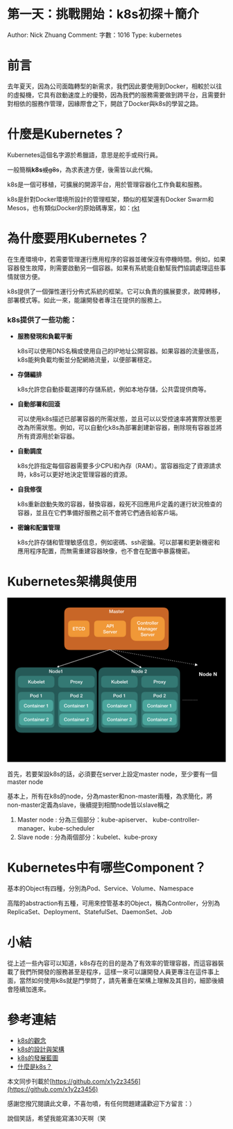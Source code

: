 # 第一天：挑戰開始：k8s初探＋簡介

Author: Nick Zhuang
Comment: 字數：1016
Type: kubernetes

# 前言

去年夏天，因為公司面臨轉型的新需求，我們因此要使用到Docker，相較於以往的虛擬機，它具有啟動速度上的優勢，因為我們的服務需要做到跨平台，且需要針對相依的服務作管理，因緣際會之下，開啟了Docker與k8s的學習之路。

# 什麼是Kubernetes？

Kubernetes這個名字源於希臘語，意思是舵手或飛行員。

一般簡稱**k8s**~~或g8s~~，為求表達方便，後需皆以此代稱。

k8s是一個可移植，可擴展的開源平台，用於管理容器化工作負載和服務。

k8s是針對Docker環境所設計的管理框架，類似的框架還有Docker Swarm和Mesos，也有類似Docker的原始碼專案，如：[rkt](https://coreos.com/rkt/docs/latest/rkt-vs-other-projects.html)

# 為什麼要用Kubernetes？

在生產環境中，若需要管理運行應用程序的容器並確保沒有停機時間。例如，如果容器發生故障，則需要啟動另一個容器。如果有系統能自動幫我們協調處理這些事情就很方便。

k8s提供了一個彈性運行分佈式系統的框架。它可以負責的擴展要求，故障轉移，部署模式等。如此一來，能讓開發者專注在提供的服務上。

### k8s提供了一些功能：

- **服務發現和負載平衡**

    k8s可以使用DNS名稱或使用自己的IP地址公開容器。如果容器的流量很高，k8s能夠負載均衡並分配網絡流量，以便部署穩定。

- **存儲編排**

    k8s允許您自動掛載選擇的存儲系統，例如本地存儲，公共雲提供商等。

- **自動部署和回滾**

    可以使用k8s描述已部署容器的所需狀態，並且可以以受控速率將實際狀態更改為所需狀態。例如，可以自動化k8s為部署創建新容器，刪除現有容器並將所有資源用於新容器。

- **自動調度**

    k8s允許指定每個容器需要多少CPU和內存（RAM）。當容器指定了資源請求時，k8s可以更好地決定管理容器的資源。

- **自我修復**

    k8s重新啟動失敗的容器，替換容器，殺死不回應用戶定義的運行狀況檢查的容器，並且在它們準備好服務之前不會將它們通告給客戶端。

- **密鑰和配置管理**

    k8s允許存儲和管理敏感信息，例如密碼、ssh密鑰。可以部署和更新機密和應用程序配置，而無需重建容器映像，也不會在配置中暴露機密。

# K**ubernetes架構與使用**

![](k8s_structure-4c69c152-9d24-4c21-be98-4166d81df6b2.001.jpeg)

首先，若要架設k8s的話，必須要在server上設定master node，至少要有一個master node

基本上，所有在k8s的node，分為master和non-master兩種，為求簡化，將non-master定義為slave，後續提到相關node皆以slave稱之

1. Master node : 分為三個部分：kube-apiserver、 kube-controller-manager、kube-scheduler
2. Slave node : 分為兩個部分：kubelet、kube-proxy

# Kubernetes中有哪些Component？

基本的Object有四種，分別為Pod、Service、Volume、Namespace

高階的abstraction有五種，可用來控管基本的Object，稱為Controller，分別為ReplicaSet、Deployment、StatefulSet、DaemonSet、Job

# 小結

從上述一些內容可以知道，k8s存在的目的是為了有效率的管理容器，而這容器裝載了我們所開發的服務甚至是程序，這樣一來可以讓開發人員更專注在這件事上面，當然如何使用k8s就是門學問了，請先著重在架構上理解及其目的，細節後續會陸續加進來。

# 參考連結

- [k8s的觀念](https://kubernetes.io/docs/concepts/)
- [k8s的設計與架構](https://github.com/kubernetes/community/blob/master/contributors/design-proposals/architecture/architecture.md)
- [k8s的發展藍圖](https://github.com/kubernetes/community/blob/master/contributors/design-proposals/architecture/architectural-roadmap.md)
- [什麼是k8s？](https://kubernetes.io/docs/concepts/overview/what-is-kubernetes/)

本文同步刊載於[https://github.com/x1y2z3456](https://github.com/x1y2z3456)

感謝您撥冗閱讀此文章，不喜勿噴，有任何問題建議歡迎下方留言：）

說個笑話，希望我能寫滿30天啊（笑